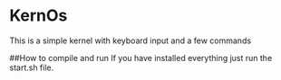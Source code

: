 # KernOs
This is a simple kernel with keyboard input and a few commands

##How to compile and run
If you have installed everything just run the start.sh file.